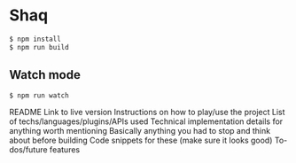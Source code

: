 # Shaq
```sh
$ npm install
$ npm run build
```

## Watch mode
```sh
$ npm run watch
```


README
Link to live version
Instructions on how to play/use the project
List of techs/languages/plugins/APIs used
Technical implementation details for anything worth mentioning
Basically anything you had to stop and think about before building
Code snippets for these (make sure it looks good)
To-dos/future features
